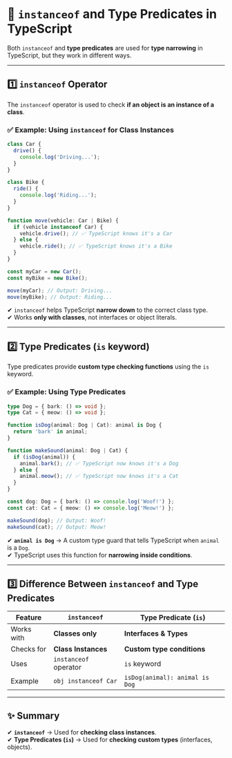 # **📌 `instanceof` and Type Predicates in TypeScript**

Both `instanceof` and **type predicates** are used for **type narrowing** in TypeScript, but they work in different ways.

---

## **1️⃣ `instanceof` Operator**

The `instanceof` operator is used to check **if an object is an instance of a class**.

### **✅ Example: Using `instanceof` for Class Instances**

```ts
class Car {
  drive() {
    console.log('Driving...');
  }
}

class Bike {
  ride() {
    console.log('Riding...');
  }
}

function move(vehicle: Car | Bike) {
  if (vehicle instanceof Car) {
    vehicle.drive(); // ✅ TypeScript knows it's a Car
  } else {
    vehicle.ride(); // ✅ TypeScript knows it's a Bike
  }
}

const myCar = new Car();
const myBike = new Bike();

move(myCar); // Output: Driving...
move(myBike); // Output: Riding...
```

✔ `instanceof` helps TypeScript **narrow down** to the correct class type.  
✔ Works **only with classes**, not interfaces or object literals.

---

## **2️⃣ Type Predicates (`is` keyword)**

Type predicates provide **custom type checking functions** using the `is` keyword.

### **✅ Example: Using Type Predicates**

```ts
type Dog = { bark: () => void };
type Cat = { meow: () => void };

function isDog(animal: Dog | Cat): animal is Dog {
  return 'bark' in animal;
}

function makeSound(animal: Dog | Cat) {
  if (isDog(animal)) {
    animal.bark(); // ✅ TypeScript now knows it's a Dog
  } else {
    animal.meow(); // ✅ TypeScript now knows it's a Cat
  }
}

const dog: Dog = { bark: () => console.log('Woof!') };
const cat: Cat = { meow: () => console.log('Meow!') };

makeSound(dog); // Output: Woof!
makeSound(cat); // Output: Meow!
```

✔ **`animal is Dog`** → A custom type guard that tells TypeScript when `animal` is a `Dog`.  
✔ TypeScript uses this function for **narrowing inside conditions**.

---

## **3️⃣ Difference Between `instanceof` and Type Predicates**

| Feature    | `instanceof`          | Type Predicate (`is`)          |
| ---------- | --------------------- | ------------------------------ |
| Works with | **Classes only**      | **Interfaces & Types**         |
| Checks for | **Class Instances**   | **Custom type conditions**     |
| Uses       | `instanceof` operator | `is` keyword                   |
| Example    | `obj instanceof Car`  | `isDog(animal): animal is Dog` |

---

## **✨ Summary**

✔ **`instanceof`** → Used for **checking class instances**.  
✔ **Type Predicates (`is`)** → Used for **checking custom types** (interfaces, objects).
